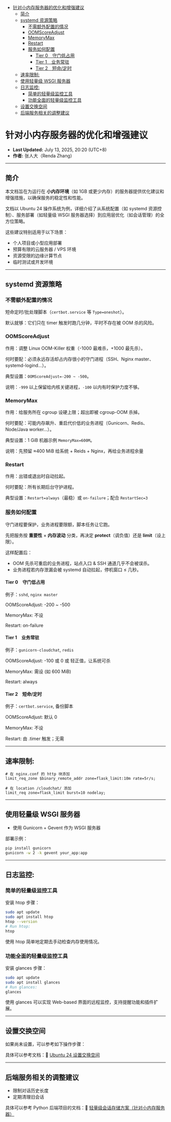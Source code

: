 <!-- START doctoc generated TOC please keep comment here to allow auto update -->
<!-- DON'T EDIT THIS SECTION, INSTEAD RE-RUN doctoc TO UPDATE -->

- [针对小内存服务器的优化和增强建议](#%E9%92%88%E5%AF%B9%E5%B0%8F%E5%86%85%E5%AD%98%E6%9C%8D%E5%8A%A1%E5%99%A8%E7%9A%84%E4%BC%98%E5%8C%96%E5%92%8C%E5%A2%9E%E5%BC%BA%E5%BB%BA%E8%AE%AE)
  - [简介](#%E7%AE%80%E4%BB%8B)
  - [systemd 资源策略](#systemd-%E8%B5%84%E6%BA%90%E7%AD%96%E7%95%A5)
    - [不需额外配置的情况](#%E4%B8%8D%E9%9C%80%E9%A2%9D%E5%A4%96%E9%85%8D%E7%BD%AE%E7%9A%84%E6%83%85%E5%86%B5)
    - [OOMScoreAdjust](#oomscoreadjust)
    - [MemoryMax](#memorymax)
    - [Restart](#restart)
    - [服务如何配置](#%E6%9C%8D%E5%8A%A1%E5%A6%82%E4%BD%95%E9%85%8D%E7%BD%AE)
      - [Tier 0 守门低占用](#tier-0%E2%80%83%E5%AE%88%E9%97%A8%E4%BD%8E%E5%8D%A0%E7%94%A8)
      - [Tier 1 业务常驻](#tier-1%E2%80%83%E4%B8%9A%E5%8A%A1%E5%B8%B8%E9%A9%BB)
      - [Tier 2 短命/定时](#tier-2%E2%80%83%E7%9F%AD%E5%91%BD%E5%AE%9A%E6%97%B6)
  - [速率限制:](#%E9%80%9F%E7%8E%87%E9%99%90%E5%88%B6)
  - [使用轻量级 WSGI 服务器](#%E4%BD%BF%E7%94%A8%E8%BD%BB%E9%87%8F%E7%BA%A7-wsgi-%E6%9C%8D%E5%8A%A1%E5%99%A8)
  - [日志监控:](#%E6%97%A5%E5%BF%97%E7%9B%91%E6%8E%A7)
    - [简单的轻量级监控工具](#%E7%AE%80%E5%8D%95%E7%9A%84%E8%BD%BB%E9%87%8F%E7%BA%A7%E7%9B%91%E6%8E%A7%E5%B7%A5%E5%85%B7)
    - [功能全面的轻量级监控工具](#%E5%8A%9F%E8%83%BD%E5%85%A8%E9%9D%A2%E7%9A%84%E8%BD%BB%E9%87%8F%E7%BA%A7%E7%9B%91%E6%8E%A7%E5%B7%A5%E5%85%B7)
  - [设置交换空间](#%E8%AE%BE%E7%BD%AE%E4%BA%A4%E6%8D%A2%E7%A9%BA%E9%97%B4)
  - [后端服务相关的调整建议](#%E5%90%8E%E7%AB%AF%E6%9C%8D%E5%8A%A1%E7%9B%B8%E5%85%B3%E7%9A%84%E8%B0%83%E6%95%B4%E5%BB%BA%E8%AE%AE)

<!-- END doctoc generated TOC please keep comment here to allow auto update -->

# 针对小内存服务器的优化和增强建议

* **Last Updated:** July 13, 2025, 20:20 (UTC+8)
* **作者:** 张人大（Renda Zhang）

---

## 简介

本文档旨在为运行在 **小内存环境**（如 1GB 或更少内存）的服务器提供优化建议和增强措施，以确保服务的稳定性和性能。

文档以 Ubuntu 24 操作系统为例，详细介绍了从系统配置（如 systemd 资源控制）、服务部署（如轻量级 WSGI 服务器选择）到应用层优化（如会话管理）的全方位策略。

这些建议特别适用于以下场景：

- 个人项目或小型应用部署
- 预算有限的云服务器 / VPS 环境
- 资源受限的边缘计算节点
- 临时测试或开发环境

---

## systemd 资源策略

### 不需额外配置的情况

短命定时/批处理脚本（`certbot.service` 等 `Type=oneshot`）。

默认就够：它们只在 timer 触发时跑几分钟，平时不存在被 OOM 杀的风险。

### OOMScoreAdjust

作用：调整 Linux OOM-Killer 权重（-1000 最难杀，+1000 最先杀）。

何时要配：必须永远存活却占内存很小的守门进程（SSH、Nginx master、systemd-logind…）。

典型设置：`OOMScoreAdjust=-200 ~ -500`。

说明：`-999` 以上保留给内核关键进程，`-100` 以内有时保护力度不够。

### MemoryMax

作用：给服务所在 cgroup 设硬上限；超出即被 cgroup-OOM 杀掉。

何时要配：可能内存飙升、重启代价低的业务进程（Gunicorn、Redis、Node/Java worker…）。

典型设置：1 GiB 机器示例 `MemoryMax=600M`。

说明：先预留 ≈400 MiB 给系统 + Reids + Nginx，再给业务进程余量

### Restart

作用：出错或退出时自动拉起。

何时要配：所有长期后台守护进程。

典型设置：`Restart=always`（最稳）或 `on-failure`；配合 `RestartSec=3`

### 服务如何配置

守门进程要保护，业务进程要限额，脚本任务让它跑。

先把服务按 **重要性** × **内存波动** 分类，再决定 **protect**（调负值）还是 **limit**（设上限）。

这样配置后：
* OOM 先杀可重启的业务进程，站点入口 & SSH 通道几乎不会被误杀。
* 业务进程若内存泄漏会被 systemd 自动拉起，停机窗口 ≤ 几秒。

#### Tier 0 守门低占用

例子：`sshd`, `nginx master`

OOMScoreAdjust: -200 ~ -500

MemoryMax: 不设

Restart: on-failure

#### Tier 1 业务常驻

例子：`gunicorn-cloudchat`, `redis`

OOMScoreAdjust: -100 或 0 或 轻正值，让系统可杀

MemoryMax: 需设 (如 600 MiB)

Restart: always

#### Tier 2 短命/定时

例子：`certbot.service`, 备份脚本

OOMScoreAdjust: 默认 0

MemoryMax: 不设

Restart: 由 .timer 触发；无需

---

## 速率限制:

```nginx
# 在 nginx.conf 的 http 块添加
limit_req_zone $binary_remote_addr zone=flask_limit:10m rate=5r/s;

# 在 location /cloudchat/ 添加
limit_req zone=flask_limit burst=10 nodelay;
```

---

## 使用轻量级 WSGI 服务器

- 使用 Gunicorn + Gevent 作为 WSGI 服务器

部署示例：
```bash
pip install gunicorn
gunicorn -w 2 -k gevent your_app:app
```

---

## 日志监控:

### 简单的轻量级监控工具

安装 htop 步骤：

```bash
sudo apt update
sudo apt install htop
htop --version
# Run htop:
htop
```

使用 htop 简单地定期去手动检查内存使用情况。

### 功能全面的轻量级监控工具

安装 glances 步骤：

```bash
sudo apt update
sudo apt install glances
# Run glances:
glances
```

使用 glances 可以实现 Web-based 界面的远程监控，支持提醒功能和插件扩展。

---

## 设置交换空间

如果尚未设置，可以参考如下操作步骤：

具体可以参考文档：📄 [Ubuntu 24 设置交换空间](https://github.com/RendaZhang/nginx-conf/blob/master/docs/MIGRATION_GUIDE.md#ubuntu-24-%E8%AE%BE%E7%BD%AE%E4%BA%A4%E6%8D%A2%E7%A9%BA%E9%97%B4)

---

## 后端服务相关的调整建议

- 限制对话历史长度
- 定期清理旧会话

具体可以参考 Python 后端项目的文档：📄 [轻量级会话存储方案（针对小内存服务器）](https://github.com/RendaZhang/python-cloud-chat/blob/master/docs/lightweight_backend_development.md#%E8%BD%BB%E9%87%8F%E7%BA%A7%E4%BC%9A%E8%AF%9D%E5%AD%98%E5%82%A8%E6%96%B9%E6%A1%88%E9%92%88%E5%AF%B9%E5%B0%8F%E5%86%85%E5%AD%98%E6%9C%8D%E5%8A%A1%E5%99%A8)
